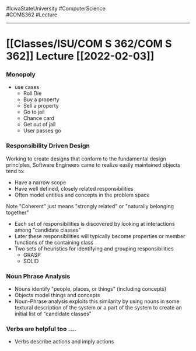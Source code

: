#IowaStateUniversity
#ComputerScience  
#COMS362
#Lecture

---

# [[Classes/ISU/COM S 362/COM S 362]] Lecture [[2022-02-03]]

### Monopoly 

- use cases 
	- Roll Die
	- Buy a property 
	- Sell a property 
	- Go to jail 
	- Chance card 
	- Get out of jail 
	-  User passes go


### Responsibility Driven Design

Working to create designs that conform to the fundamental design principles, Software Engineers came to realize easily maintained objects tend to:
- Have a narrow scope 
- Have well defined, closely related responsibilities 
- Often model entities and concepts in the problem space 

Note "Coherent" just means "strongly related" or "naturally belonging together" 
- Each set of responsibilities is discovered by looking at interactions among "candidate classes"
- Later these responsibilities will typically become properties or member functions of the containing class
- Two sets of heuristics for identifying and grouping responsibilities 
	- GRASP
	- SOLID

### Noun Phrase Analysis 

- Nouns identify "people, places, or things" (including concepts)
- Objects model things and concepts 
- Noun-Phrase analysis exploits this similarity by using nouns in some textural description of the system or a part of the system to create an initial list of  "candidate classes"

### Verbs are helpful too ....
- Verbs describe actions and imply actions 
